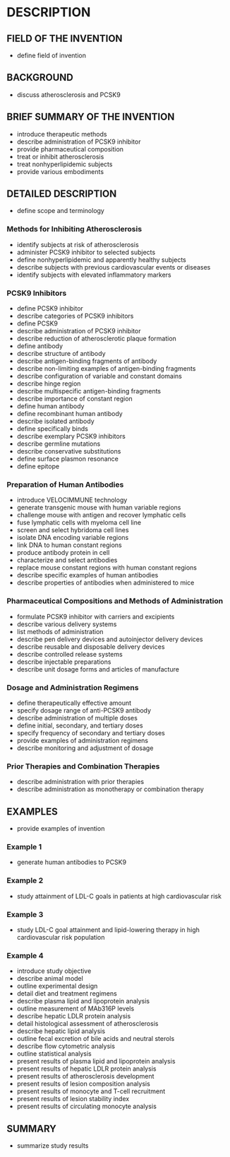 # DESCRIPTION

## FIELD OF THE INVENTION

- define field of invention

## BACKGROUND

- discuss atherosclerosis and PCSK9

## BRIEF SUMMARY OF THE INVENTION

- introduce therapeutic methods
- describe administration of PCSK9 inhibitor
- provide pharmaceutical composition
- treat or inhibit atherosclerosis
- treat nonhyperlipidemic subjects
- provide various embodiments

## DETAILED DESCRIPTION

- define scope and terminology

### Methods for Inhibiting Atherosclerosis

- identify subjects at risk of atherosclerosis
- administer PCSK9 inhibitor to selected subjects
- define nonhyperlipidemic and apparently healthy subjects
- describe subjects with previous cardiovascular events or diseases
- identify subjects with elevated inflammatory markers

### PCSK9 Inhibitors

- define PCSK9 inhibitor
- describe categories of PCSK9 inhibitors
- define PCSK9
- describe administration of PCSK9 inhibitor
- describe reduction of atherosclerotic plaque formation
- define antibody
- describe structure of antibody
- describe antigen-binding fragments of antibody
- describe non-limiting examples of antigen-binding fragments
- describe configuration of variable and constant domains
- describe hinge region
- describe multispecific antigen-binding fragments
- describe importance of constant region
- define human antibody
- define recombinant human antibody
- describe isolated antibody
- define specifically binds
- describe exemplary PCSK9 inhibitors
- describe germline mutations
- describe conservative substitutions
- define surface plasmon resonance
- define epitope

### Preparation of Human Antibodies

- introduce VELOCIMMUNE technology
- generate transgenic mouse with human variable regions
- challenge mouse with antigen and recover lymphatic cells
- fuse lymphatic cells with myeloma cell line
- screen and select hybridoma cell lines
- isolate DNA encoding variable regions
- link DNA to human constant regions
- produce antibody protein in cell
- characterize and select antibodies
- replace mouse constant regions with human constant regions
- describe specific examples of human antibodies
- describe properties of antibodies when administered to mice

### Pharmaceutical Compositions and Methods of Administration

- formulate PCSK9 inhibitor with carriers and excipients
- describe various delivery systems
- list methods of administration
- describe pen delivery devices and autoinjector delivery devices
- describe reusable and disposable delivery devices
- describe controlled release systems
- describe injectable preparations
- describe unit dosage forms and articles of manufacture

### Dosage and Administration Regimens

- define therapeutically effective amount
- specify dosage range of anti-PCSK9 antibody
- describe administration of multiple doses
- define initial, secondary, and tertiary doses
- specify frequency of secondary and tertiary doses
- provide examples of administration regimens
- describe monitoring and adjustment of dosage

### Prior Therapies and Combination Therapies

- describe administration with prior therapies
- describe administration as monotherapy or combination therapy

## EXAMPLES

- provide examples of invention

### Example 1

- generate human antibodies to PCSK9

### Example 2

- study attainment of LDL-C goals in patients at high cardiovascular risk

### Example 3

- study LDL-C goal attainment and lipid-lowering therapy in high cardiovascular risk population

### Example 4

- introduce study objective
- describe animal model
- outline experimental design
- detail diet and treatment regimens
- describe plasma lipid and lipoprotein analysis
- outline measurement of MAb316P levels
- describe hepatic LDLR protein analysis
- detail histological assessment of atherosclerosis
- describe hepatic lipid analysis
- outline fecal excretion of bile acids and neutral sterols
- describe flow cytometric analysis
- outline statistical analysis
- present results of plasma lipid and lipoprotein analysis
- present results of hepatic LDLR protein analysis
- present results of atherosclerosis development
- present results of lesion composition analysis
- present results of monocyte and T-cell recruitment
- present results of lesion stability index
- present results of circulating monocyte analysis

## SUMMARY

- summarize study results

